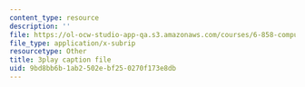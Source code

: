 ```yaml
---
content_type: resource
description: ''
file: https://ol-ocw-studio-app-qa.s3.amazonaws.com/courses/6-858-computer-systems-security-fall-2014/9bd8bb6b1ab2502ebf250270f173e8db_WlmKwIe9z1Q.vtt
file_type: application/x-subrip
resourcetype: Other
title: 3play caption file
uid: 9bd8bb6b-1ab2-502e-bf25-0270f173e8db
---
```

